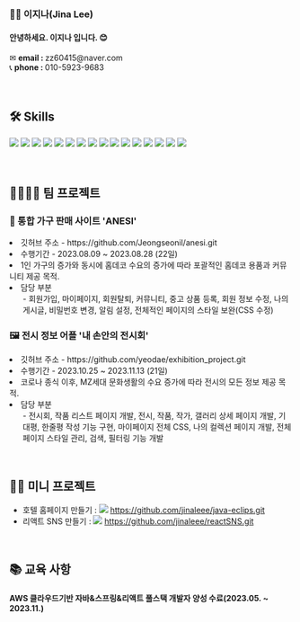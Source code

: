 <h3>🙋‍♀️ 이지나(Jina Lee)</h3> 
<h4>안녕하세요. 이지나 입니다. 😊</h4>
✉ <b>email : </b> zz60415@naver.com
<br>
📞 <b>phone : </b> 010-5923-9683

<br>
<br>
<br>

<h2>🛠 Skills</h2>
<div>
  <img src="https://img.shields.io/badge/java-007396?style=for-the-badge&logo=java&logoColor=white"> 
  <img src="https://img.shields.io/badge/html5-E34F26?style=for-the-badge&logo=html5&logoColor=white">
  <img src="https://img.shields.io/badge/css-1572B6?style=for-the-badge&logo=css3&logoColor=white">
  <img src="https://img.shields.io/badge/javascript-F7DF1E?style=for-the-badge&logo=javascript&logoColor=black">
  <img src="https://img.shields.io/badge/jquery-0769AD?style=for-the-badge&logo=jquery&logoColor=white">
  <img src="https://img.shields.io/badge/oracle-F80000?style=for-the-badge&logo=oracle&logoColor=white">
  <img src="https://img.shields.io/badge/mysql-4479A1?style=for-the-badge&logo=mysql&logoColor=white">
  <img src="https://img.shields.io/badge/firebase-FFCA28?style=for-the-badge&logo=firebase&logoColor=white">
  <img src="https://img.shields.io/badge/react-61DAFB?style=for-the-badge&logo=react&logoColor=black">
  <img src="https://img.shields.io/badge/vue.js-4FC08D?style=for-the-badge&logo=vue.js&logoColor=white">
  <img src="https://img.shields.io/badge/node.js-339933?style=for-the-badge&logo=Node.js&logoColor=white">
  <img src="https://img.shields.io/badge/springboot-6DB33F?style=for-the-badge&logo=springboot&logoColor=white">
  <img src="https://img.shields.io/badge/flutter-02569B?style=for-the-badge&logo=flutter&logoColor=white">
  <img src="https://img.shields.io/badge/amazonaws-232F3E?style=for-the-badge&logo=amazonaws&logoColor=white">
  <img src="https://img.shields.io/badge/apache tomcat-F8DC75?style=for-the-badge&logo=apachetomcat&logoColor=white">
  <img src="https://img.shields.io/badge/github-181717?style=for-the-badge&logo=github&logoColor=white">
</div>

<br>
<br>

<h2>👨‍👨‍👧‍👧 팀 프로젝트</h2>

<h3>🏡 통합 가구 판매 사이트 'ANESI'</h3> 
<li>깃허브 주소 - https://github.com/Jeongseonil/anesi.git</li> 
<li>수행기간 - 2023.08.09 ~ 2023.08.28 (22일)</li>
<li>1인 가구의 증가와 동시에 홈데코 수요의 증가에 따라 포괄적인 홈데코 용품과 커뮤니티 제공 목적.</li>
<li>담당 부분
  <ul> - 회원가입, 마이페이지, 회원탈퇴, 커뮤니티, 중고 상품 등록, 회원 정보 수정, 나의 게시글, 비밀번호 변경, 알림 설정, 전체적인 페이지의 스타일 보완(CSS 수정) </ul>
</li>

<h3>🖼 전시 정보 어플 '내 손안의 전시회'</h3> 
<li>깃허브 주소 - https://github.com/yeodae/exhibition_project.git</li> 
<li>수행기간 - 2023.10.25 ~ 2023.11.13 (21일)</li>
<li>코로나 종식 이후, MZ세대 문화생활의 수요 증가에 따라 전시의 모든 정보 제공 목적.</li>
<li>담당 부분
  <ul> - 전시회, 작품 리스트 페이지 개발, 전시, 작품, 작가, 갤러리 상세 페이지 개발, 기대평, 한줄평 작성 기능 구현, 마이페이지 전체 CSS, 나의 컬렉션 페이지 개발, 전체 페이지 스타일 관리, 검색, 필터링 기능 개발 </ul>
</li>

<br>

## 🤹‍♀️ 미니 프로젝트
* 호텔 홈페이지 만들기 : <img src="https://img.shields.io/badge/java-007396?style=for-the-badge&logo=java&logoColor=white"> https://github.com/jinaleee/java-eclips.git
* 리액트 SNS 만들기 : <img src="https://img.shields.io/badge/react-61DAFB?style=for-the-badge&logo=react&logoColor=black"> https://github.com/jinaleee/reactSNS.git

<br>

<h2>📚 교육 사항</h2>
<h4> AWS 클라우드기반 자바&스프링&리액트 풀스택 개발자 양성 수료(2023.05. ~ 2023.11.)</h4>

<br>
